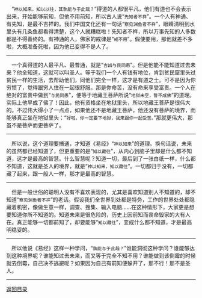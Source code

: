 &emsp;“``神以知来，知以以往，其孰能与于此哉？``”得道的人都很平凡，他们有道也不会表示出来，开始能够前知，但他不用前知，所以古人说“``先知者不祥``”。一个人有神通、有先知，是最不吉祥的。我们中国文化还有一句话“``察见渊鱼者不祥``”，眼睛清明到水里头有几条鱼都看得清楚，这个人就糟糕啦！先知者不祥，所以万事先知的人多数都是不得善终的。有神通的人，佛家的戒律是“``戒不用``”。假使要用，那他就差不多啦，大概准备死啦，因为他已变得不是人了。
___
&emsp;一个真得道的人最平凡、最普通，就是“``吉凶与民同患``”。但是他能不能知道过去未来？他全知道，这就可以叫圣人。等于我们一个人有钱有地位，肯到贫民窟里头过贫民一样的生活，去帮助他们，同他们完全一样，这才是有道之士。可不是因为你穷惯了，觉得跟穷人住在一起很舒服。那是你命苦，没有命来享受富贵。一个人在绝对的富贵中做到“``与民同患``”，便等于地藏王菩萨所说“``地狱未空，誓不成佛``”的道理。实际上他早成了佛了！因此，他有资格坐在地狱里头，所以地藏王菩萨是很伟大的。不过伟大得小了一点点，如果他还不是地藏王菩萨，他还没有菩萨的境界，而能够真正坐在地狱里头：“``好啦，你一定要下地狱，我来跟你一起受苦。``”那就更伟大，那虽不是菩萨而更菩萨了。
___
&emsp;所以说，这个道理要搞通，才知道《易经》“``神以知来``”的道理。换句话说，未来的虽然都已经知道了，但更重要的是“``知以藏往``”，从内心到脑子里却是什么都不知道，这才是最高的智慧。什么智慧呢？知道一切，最后到了一张白纸一样，什么都不知道，这就是圣人的境界，就是“``神以知来，知以藏往``”。一切都归于没有，一切都藏了起来，跟一般人一样，那才是最高的智慧。
___
&emsp;但是一般世俗的聪明人没有不喜欢表现的，尤其是喜欢知道别人不知道的，却不知道“``察见渊鱼者不祥``”的老话。假设我们全世界到处都是特务，工作的世界处处都隐藏着机密，像做生意一样，调查、搜集、输入电脑……在这种情形下，大家更是想要知道你所不知道的。知道未来是很危险的，历史上因前知而丧命毁家的大有人在。真正能够一切都前知了，却要能够“``知以藏往``”，变成什么都不知道，才是最高明稳妥的。
___
&emsp;所以他说《易经》这样一种学问，“``孰能与于此哉？``”谁能洞彻这种学问？谁能够达到这种境界呢？谁能知过去未来，而又等于完全不知不用？谁能做到该倒霉的时候就去倒霉，自己决不逃避呢？如果因为自己有前知便躲开了，那不行！那不是圣人。
___
[返回目录](../../master/README.md#目录)